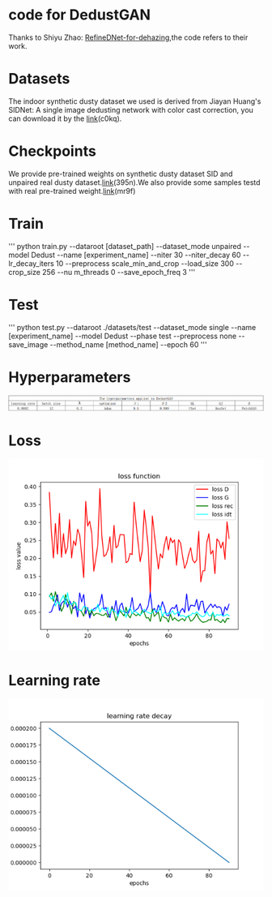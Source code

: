 # code for DedustGAN
Thanks to Shiyu Zhao: [RefineDNet-for-dehazing](https://github.com/xiaofeng94/RefineDNet-for-dehazing),the code refers to their work.

# Datasets
The indoor synthetic dusty dataset we used is derived from Jiayan Huang's SIDNet: A single image dedusting network with color cast correction, you can download it by the [link](https://pan.baidu.com/s/1S-bZ-gTcDSa72OpNVsl-qg)(c0kq).

# Checkpoints
We provide pre-trained weights on synthetic dusty dataset SID and unpaired real dusty dataset.[link](https://pan.baidu.com/s/16UN2sutzwHm-MXLzo03wMA)(395n).We also provide some samples testd with real pre-trained weight.[link](https://pan.baidu.com/s/1Jyy7h5pFq5N2pq3Ipv2LVg)(mr9f)

# Train
'''
python train.py --dataroot [dataset_path] --dataset_mode unpaired --model Dedust --name [experiment_name] --niter 30 --niter_decay 60 --lr_decay_iters 10 --preprocess scale_min_and_crop --load_size 300 --crop_size 256 --nu
m_threads 0 --save_epoch_freq 3
'''
# Test
'''
python test.py --dataroot ./datasets/test --dataset_mode single --name [experiment_name] --model Dedust --phase test --preprocess none --save_image --method_name [method_name] --epoch 60
'''
# Hyperparameters
![](hp.png)
# Loss
![](loss.png)
# Learning rate
![](lr.png)

